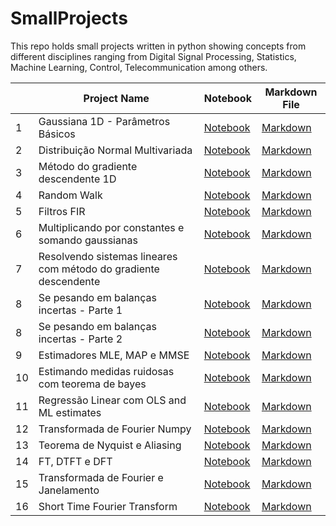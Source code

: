 # SmallProjects

This repo holds small projects written in python showing concepts from different disciplines
ranging from Digital Signal Processing, Statistics, Machine Learning, Control, Telecommunication
among others.


|     | Project Name                                                       | Notebook                                                                                                                                               | Markdown File                                                                                                                                      |
| --- | ------------------------------------------------------------------ | ------------------------------------------------------------------------------------------------------------------------------------------------------ | ---------------------------------------------------------------------------------------------------------------------------------------------------|
| 1   | Gaussiana 1D - Parâmetros Básicos                                  | [Notebook](./Gaussiana_1D-Parametros_básicos/Gaussiana_1D-Parametros_básicos.ipynb)                                                                    | [Markdown](./Gaussiana_1D-Parametros_básicos/Gaussiana_1D-Parametros_básicos.md)                                                                   |
| 2   | Distribuição Normal Multivariada                                   | [Notebook](./Distribuição_Normal_Multivariada/Distribuição_Normal_Multivariada.ipynb)                                                                  | [Markdown](./Distribuição_Normal_Multivariada/Distribuição_Normal_Multivariada.md)                                                                 |
| 3   | Método do gradiente descendente 1D                                 | [Notebook](./Método_do_gradiente_descendente_1D/Método_do_gradiente_descendente_1D.ipynb)                                                              | [Markdown](./Método_do_gradiente_descendente_1D/Método_do_gradiente_descendente_1D.md)                                                             |
| 4   | Random Walk                                                        | [Notebook](./Random_Walk/Random_Walk.ipynb)                                                                                                            | [Markdown](./Random_Walk/Random_Walk.md)                                                                                                           |
| 5   | Filtros FIR                                                        | [Notebook](./Filtros_FIR/Filtros_FIR.ipynb)                                                                                                            | [Markdown](./Filtros_FIR/Filtros_FIR.md)                                                                                                           |
| 6   | Multiplicando por constantes e somando gaussianas                  | [Notebook](./Multiplicando_por_constantes_e_somando_gaussianas/Multiplicando_por_constantes_e_somando_gaussianas.ipynb)                                | [Markdown](./Multiplicando_por_constantes_e_somando_gaussianas/Multiplicando_por_constantes_e_somando_gaussianas.md)                               |
| 7   | Resolvendo sistemas lineares com método do gradiente descendente   | [Notebook](./Resolvendo_sistemas_lineares_com_método_do_gradiente_descendente/Resolvendo_sistemas_lineares_com_método_do_gradiente_descendente.ipynb)  | [Markdown](./Resolvendo_sistemas_lineares_com_método_do_gradiente_descendente/Resolvendo_sistemas_lineares_com_método_do_gradiente_descendente.md) |
| 8   | Se pesando em balanças incertas - Parte 1                          | [Notebook](./Se_pesando_em_uma_balança_incerta_com_MLE/Se_pesando_em_uma_balança_incerta_com_MLE.ipynb)                                                | [Markdown](./Se_pesando_em_uma_balança_incerta_com_MLE/Se_pesando_em_uma_balança_incerta_com_MLE.md)                                               |
| 8   | Se pesando em balanças incertas - Parte 2                          | [Notebook](./Se_pesando_em_balanças_incertas/Se_pesando_em_duas_balanças_incertas_com_MLE.ipynb)                                                       | [Markdown](./Se_pesando_em_balanças_incertas/Se_pesando_em_duas_balanças_incertas_com_MLE.md)                                                      |
| 9   | Estimadores MLE, MAP e MMSE                                        | [Notebook](./Estimadores_MLE,_MAP_e_MMSE/Estimadores_MLE,_MAP_e_MMSE.ipynb)                                                                            | [Markdown](./Estimadores_MLE,_MAP_e_MMSE/Estimadores_MLE,_MAP_e_MMSE.md)                                                                           |
| 10  | Estimando medidas ruidosas com teorema de bayes                    | [Notebook](./Estimando_medidas_ruidosas_com_teorema_de_bayes/Estimando_medidas_ruidosas_com_teorema_de_bayes.ipynb)                                    | [Markdown](./Estimando_medidas_ruidosas_com_teorema_de_bayes/Estimando_medidas_ruidosas_com_teorema_de_bayes.md)                                   |
| 11  | Regressão Linear com OLS  and ML estimates                         | [Notebook](./Regressão_Linear_com_OLS__and_ML_estimates/Regressão_Linear_com_OLS__and_ML_estimates.ipynb)                                              | [Markdown](./Regressão_Linear_com_OLS__and_ML_estimates/Regressão_Linear_com_OLS__and_ML_estimates.md)                                             |
| 12  | Transformada de Fourier Numpy                                      | [Notebook](./Transformada_Fourier_Numpy/Transformada_Fourier_Numpy.ipynb)                                                                              | [Markdown](./Transformada_Fourier_Numpy/Transformada_Fourier_Numpy.md)                                                                             |
| 13  | Teorema de Nyquist e Aliasing                                      | [Notebook](./Teorema_de_Nyquist_e_Aliasing/Teorema_de_Nyquist_e_Aliasing.ipynb)                                                                        | [Markdown](./Teorema_de_Nyquist_e_Aliasing/Teorema_de_Nyquist_e_Aliasing.md)                                                                       |
| 14  | FT, DTFT e DFT                                                     | [Notebook](./FT,_DTFT_e_DFT/FT,_DTFT_e_DFT.ipynb)                                                                                                      | [Markdown](./FT,_DTFT_e_DFT/FT,_DTFT_e_DFT.md)                                                                                                     |
| 15  | Transformada de Fourier e Janelamento                              | [Notebook](./Transformada_de_Fourier_e_Janelamento/Transformada_de_Fourier_e_Janelamento.ipynb)                                                        | [Markdown](./Transformada_de_Fourier_e_Janelamento/Transformada_de_Fourier_e_Janelamento.md)                                                       |
| 16  | Short Time Fourier Transform                                       | [Notebook](./Short_Time_Fourier_Transform/Short_Time_Fourier_Transform.ipynb)                                                                          | [Markdown](./Short_Time_Fourier_Transform/Short_Time_Fourier_Transform.md)                                                                         |
